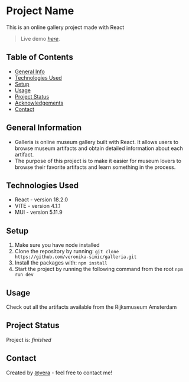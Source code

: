# Project Name

This is an online gallery project made with React

> Live demo [_here_](https://galleria-weld.vercel.app/).

## Table of Contents

- [General Info](#general-information)
- [Technologies Used](#technologies-used)
- [Setup](#setup)
- [Usage](#usage)
- [Project Status](#project-status)
- [Acknowledgements](#acknowledgements)
- [Contact](#contact)

## General Information

- Galleria is online museum gallery built with React. It allows users to browse museum artifacts and obtain detailed information about each artifact.
- The purpose of this project is to make it easier for museum lovers to browse their favorite artifacts and learn something in the process.

## Technologies Used

- React - version 18.2.0
- VITE - version 4.1.1
- MUI - version 5.11.9

## Setup

1. Make sure you have node installed
2. Clone the repository by running:
   `git clone https://github.com/veronika-simic/galleria.git`
3. Install the packages with:
   `npm install`
4. Start the project by running the following command from the root
   `npm run dev`

## Usage

Check out all the artifacts available from the Rijksmuseum Amsterdam

## Project Status

Project is: _finished_

## Contact

Created by [@vera](https://github.com/veronika-simic) - feel free to contact me!
